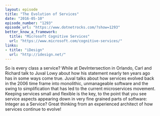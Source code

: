 ```yaml
---
layout: episode
title: "The Evolution of Services"
date: "2016-05-10"
episode_number: "1293"
episode_url: "https://www.dotnetrocks.com/?show=1293"
better_know_a_framework:
  title: "Microsoft Cognitive Services"
  url: "https://www.microsoft.com/cognitive-services/"
links:
- title: "iDesign"
  url: "http://idesign.net/"
---
```


So is every class a service? While at DevIntersection in Orlando, Carl and Richard talk to Juval Lowy about how his statement nearly ten years ago has in some ways come true. Juval talks about how services evolved back in the 2006 time frame into monolithic, unmanageable software and the swing to simplification that has led to the current microservices movement. Keeping services small and flexible is the key, to the point that you see service aspects appearing down in very fine grained parts of software: Integer as a Service? Great thinking from an experienced architect of how services continue to evolve!
